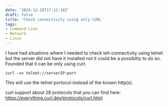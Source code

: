 ```yaml
---
date: '2024-12-28T17:12:18Z'
draft: false
title: 'Check connectivity using only CURL'
tags: 
- Command-Line
- Network
- Linux
---
```


I have had situations where I needed to check teh connectivity using telnet but the server did not have it installed not it could be a possiblity to do so. Founded that it can be only using curl:

`curl -vv telnet://serverIP:port` 

This will use the telnet portocol instead of the known http(s).

curl support about 28 protocols that you can find here: https://everything.curl.dev/protocols/curl.html


